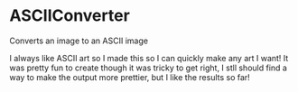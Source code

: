 # ASCIIConverter
Converts an image to an ASCII image

I always like ASCII art so I made this so I can quickly make any art I want! It was pretty fun to create though it was tricky to get right,
I stll should find a way to make the output more prettier, but I like the results so far!
